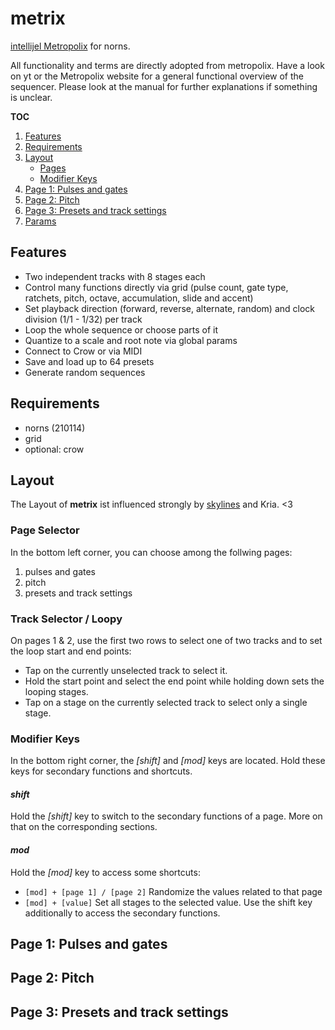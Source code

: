 # metrix

[intellijel Metropolix](https://intellijel.com/shop/eurorack/metropolix/) for norns.

All functionality and terms are directly adopted from metropolix.
Have a look on yt or the Metropolix website for a general functional overview of the sequencer.
Please look at the manual for further explanations if something is unclear.

**TOC**
1. [Features](#features)
2. [Requirements](#requirements)
3. [Layout](#layout)
    - [Pages](#pages)
    - [Modifier Keys](#modifier-keys)
4. [Page 1: Pulses and gates](#page-1-pulses-and-gates)
5. [Page 2: Pitch](#page-2-pitch)
6. [Page 3: Presets and track settings](#page-3-presets-and-track-settings)
7. [Params](#params)

## Features
- Two independent tracks with 8 stages each
- Control many functions directly via grid (pulse count, gate type, ratchets, pitch, octave, accumulation, slide and accent)
- Set playback direction (forward, reverse, alternate, random) and clock division (1/1 - 1/32) per track
- Loop the whole sequence or choose parts of it
- Quantize to a scale and root note via global params
- Connect to Crow or via MIDI
- Save and load up to 64 presets
- Generate random sequences 

## Requirements
- norns (210114)
- grid
- optional: crow

## Layout
The Layout of **metrix** ist influenced strongly by [skylines](https://llllllll.co/t/skylines/38856) and Kria. <3

### Page Selector
In the bottom left corner, you can choose among the follwing pages:

1. pulses and gates
2. pitch
3. presets and track settings

### Track Selector / Loopy
On pages 1 & 2, use the first two rows to select one of two tracks and to set the loop start and end points:
- Tap on the currently unselected track to select it.
- Hold the start point and select the end point while holding down sets the looping stages.
- Tap on a stage on the currently selected track to select only a single stage.

### Modifier Keys
In the bottom right corner, the _[shift]_ and _[mod]_ keys are located.
Hold these keys for secondary functions and shortcuts.

#### _shift_
Hold the _[shift]_ key to switch to the secondary functions of a page. 
More on that on the corresponding sections.

#### _mod_
Hold the _[mod]_ key to access some shortcuts:

- `[mod] + [page 1] / [page 2]`
Randomize the values related to that page
- `[mod] + [value]`
Set all stages to the selected value. Use the shift key additionally to access the secondary functions.

## Page 1: Pulses and gates
## Page 2: Pitch
## Page 3: Presets and track settings
